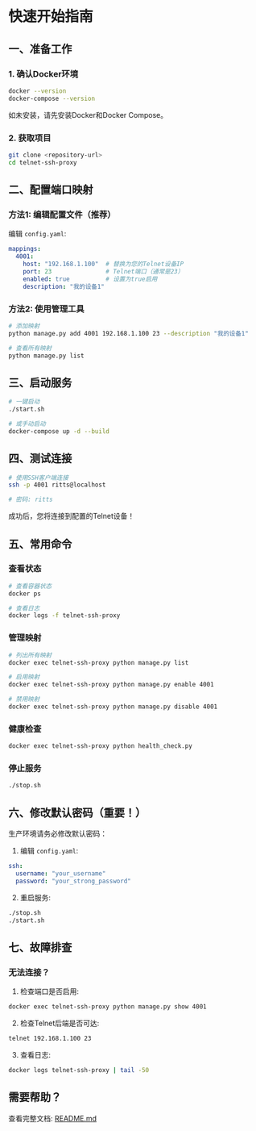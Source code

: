 # 快速开始指南

## 一、准备工作

### 1. 确认Docker环境

```bash
docker --version
docker-compose --version
```

如未安装，请先安装Docker和Docker Compose。

### 2. 获取项目

```bash
git clone <repository-url>
cd telnet-ssh-proxy
```

## 二、配置端口映射

### 方法1: 编辑配置文件（推荐）

编辑 `config.yaml`:

```yaml
mappings:
  4001:
    host: "192.168.1.100"  # 替换为您的Telnet设备IP
    port: 23               # Telnet端口（通常是23）
    enabled: true          # 设置为true启用
    description: "我的设备1"
```

### 方法2: 使用管理工具

```bash
# 添加映射
python manage.py add 4001 192.168.1.100 23 --description "我的设备1"

# 查看所有映射
python manage.py list
```

## 三、启动服务

```bash
# 一键启动
./start.sh

# 或手动启动
docker-compose up -d --build
```

## 四、测试连接

```bash
# 使用SSH客户端连接
ssh -p 4001 ritts@localhost

# 密码: ritts
```

成功后，您将连接到配置的Telnet设备！

## 五、常用命令

### 查看状态

```bash
# 查看容器状态
docker ps

# 查看日志
docker logs -f telnet-ssh-proxy
```

### 管理映射

```bash
# 列出所有映射
docker exec telnet-ssh-proxy python manage.py list

# 启用映射
docker exec telnet-ssh-proxy python manage.py enable 4001

# 禁用映射
docker exec telnet-ssh-proxy python manage.py disable 4001
```

### 健康检查

```bash
docker exec telnet-ssh-proxy python health_check.py
```

### 停止服务

```bash
./stop.sh
```

## 六、修改默认密码（重要！）

生产环境请务必修改默认密码：

1. 编辑 `config.yaml`:
```yaml
ssh:
  username: "your_username"
  password: "your_strong_password"
```

2. 重启服务:
```bash
./stop.sh
./start.sh
```

## 七、故障排查

### 无法连接？

1. 检查端口是否启用:
```bash
docker exec telnet-ssh-proxy python manage.py show 4001
```

2. 检查Telnet后端是否可达:
```bash
telnet 192.168.1.100 23
```

3. 查看日志:
```bash
docker logs telnet-ssh-proxy | tail -50
```

## 需要帮助？

查看完整文档: [README.md](README.md)
